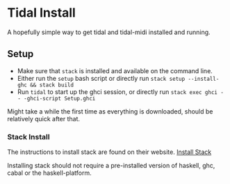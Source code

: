 # Tidal Install

A hopefully simple way to get tidal and tidal-midi installed and running.

## Setup

* Make sure that `stack` is installed and available on the command line.
* Either run the `setup` bash script or directly run `stack setup --install-ghc && stack build`
* Run `tidal` to start up the ghci session, or directly run `stack exec ghci -- -ghci-script Setup.ghci`

Might take a while the first time as everything is downloaded, should be relatively quick after that.

### Stack Install

The instructions to install stack are found on their website.
[Install Stack](https://docs.haskellstack.org/en/stable/install_and_upgrade/)

Installing stack should not require a pre-installed version of haskell, ghc, cabal or the haskell-platform.
